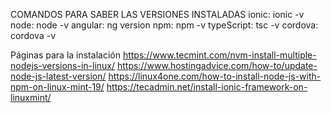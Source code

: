 COMANDOS PARA SABER LAS VERSIONES INSTALADAS
ionic: ionic -v
node: node -v
angular: ng version
npm: npm -v
typeScript: tsc -v
cordova: cordova -v

Páginas para la instalación
https://www.tecmint.com/nvm-install-multiple-nodejs-versions-in-linux/
https://www.hostingadvice.com/how-to/update-node-js-latest-version/
https://linux4one.com/how-to-install-node-js-with-npm-on-linux-mint-19/
https://tecadmin.net/install-ionic-framework-on-linuxmint/

